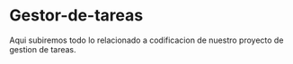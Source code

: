 # Gestor-de-tareas
Aqui subiremos todo lo relacionado a codificacion de nuestro proyecto de gestion de tareas.
